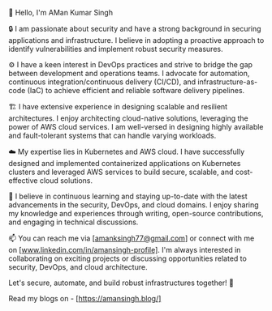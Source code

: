 👋 Hello, I'm AMan Kumar Singh

🔒 I am passionate about security and have a strong background in securing applications and infrastructure. I believe in adopting a proactive approach to identify vulnerabilities and implement robust security measures.

⚙️ I have a keen interest in DevOps practices and strive to bridge the gap between development and operations teams. I advocate for automation, continuous integration/continuous delivery (CI/CD), and infrastructure-as-code (IaC) to achieve efficient and reliable software delivery pipelines.

🏗️ I have extensive experience in designing scalable and resilient architectures. I enjoy architecting cloud-native solutions, leveraging the power of AWS cloud services. I am well-versed in designing highly available and fault-tolerant systems that can handle varying workloads.

☁️ My expertise lies in Kubernetes and AWS cloud. I have successfully designed and implemented containerized applications on Kubernetes clusters and leveraged AWS services to build secure, scalable, and cost-effective cloud solutions.

🌱 I believe in continuous learning and staying up-to-date with the latest advancements in the security, DevOps, and cloud domains. I enjoy sharing my knowledge and experiences through writing, open-source contributions, and engaging in technical discussions.

📫 You can reach me via [amanksingh77@gmail.com] or connect with me on [www.linkedin.com/in/amansingh-profile]. I'm always interested in collaborating on exciting projects or discussing opportunities related to security, DevOps, and cloud architecture.

Let's secure, automate, and build robust infrastructures together! 💪

Read my blogs on - [https://amansingh.blog/]
